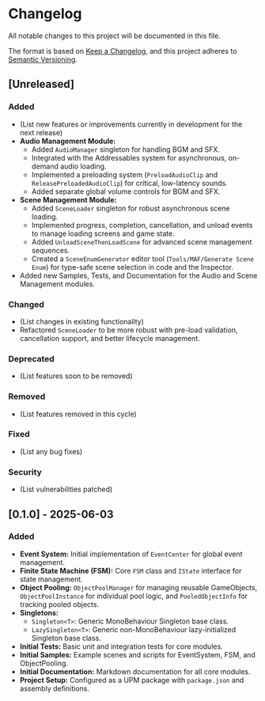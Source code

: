 # Changelog

All notable changes to this project will be documented in this file.

The format is based on [Keep a Changelog](https://keepachangelog.com/en/1.0.0/),
and this project adheres to [Semantic Versioning](https://semver.org/spec/v2.0.0.html).

## [Unreleased]
### Added
- (List new features or improvements currently in development for the next release)
- **Audio Management Module:**
  - Added `AudioManager` singleton for handling BGM and SFX.
  - Integrated with the Addressables system for asynchronous, on-demand audio loading.
  - Implemented a preloading system (`PreloadAudioClip` and `ReleasePreloadedAudioClip`) for critical, low-latency sounds.
  - Added separate global volume controls for BGM and SFX.
- **Scene Management Module:**
  - Added `SceneLoader` singleton for robust asynchronous scene loading.
  - Implemented progress, completion, cancellation, and unload events to manage loading screens and game state.
  - Added `UnloadSceneThenLoadScene` for advanced scene management sequences.
  - Created a `SceneEnumGenerator` editor tool (`Tools/MAF/Generate Scene Enum`) for type-safe scene selection in code and the Inspector.
- Added new Samples, Tests, and Documentation for the Audio and Scene Management modules.

### Changed
- (List changes in existing functionality)
- Refactored `SceneLoader` to be more robust with pre-load validation, cancellation support, and better lifecycle management.

### Deprecated
- (List features soon to be removed)

### Removed
- (List features removed in this cycle)

### Fixed
- (List any bug fixes)

### Security
- (List vulnerabilities patched)

## [0.1.0] - 2025-06-03
### Added
- **Event System:** Initial implementation of `EventCenter` for global event management.
- **Finite State Machine (FSM):** Core `FSM` class and `IState` interface for state management.
- **Object Pooling:** `ObjectPoolManager` for managing reusable GameObjects, `ObjectPoolInstance` for individual pool logic, and `PooledObjectInfo` for tracking pooled objects.
- **Singletons:**
    - `Singleton<T>`: Generic MonoBehaviour Singleton base class.
    - `LazySingleton<T>`: Generic non-MonoBehaviour lazy-initialized Singleton base class.
- **Initial Tests:** Basic unit and integration tests for core modules.
- **Initial Samples:** Example scenes and scripts for EventSystem, FSM, and ObjectPooling.
- **Initial Documentation:** Markdown documentation for all core modules.
- **Project Setup:** Configured as a UPM package with `package.json` and assembly definitions.